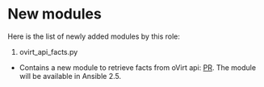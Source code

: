 New modules
===========

Here is the list of newly added modules by this role:

1. ovirt_api_facts.py

- Contains a new module to retrieve facts from oVirt api: [PR](https://github.com/ansible/ansible/pull/28875).
  The module will be available in Ansible 2.5.
